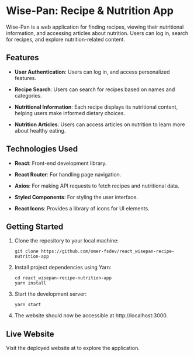 # Wise-Pan: Recipe & Nutrition App

Wise-Pan is a web application for finding recipes, viewing their nutritional information, and accessing articles about nutrition. Users can log in, search for recipes, and explore nutrition-related content.

## Features

- **User Authentication**: Users can log in, and access personalized features.

- **Recipe Search**: Users can search for recipes based on names and categories.

- **Nutritional Information**: Each recipe displays its nutritional content, helping users make informed dietary choices.

- **Nutrition Articles**: Users can access articles on nutrition to learn more about healthy eating.

## Technologies Used

- **React**: Front-end development library.

- **React Router**: For handling page navigation.

- **Axios**: For making API requests to fetch recipes and nutritional data.

- **Styled Components**: For styling the user interface.

- **React Icons**: Provides a library of icons for UI elements.

## Getting Started

1. Clone the repository to your local machine:

   ```
   git clone https://github.com/omer-fsdev/react_wisepan-recipe-nutrition-app
   ```

2. Install project dependencies using Yarn:
   ```
   cd react_wisepan-recipe-nutrition-app
   yarn install
   ```
3. Start the development server:

   ```
   yarn start
   ```

4. The website should now be accessible at http://localhost:3000.

## Live Website

Visit the deployed website at []() to explore the application.
